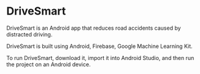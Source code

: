 # DriveSmart

DriveSmart is an Android app that reduces road accidents caused by distracted driving.

DriveSmart is built using Android, Firebase, Google Machine Learning Kit.

To run DriveSmart, download it, import it into Android Studio, and then run the project on an Android device.

